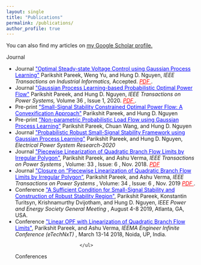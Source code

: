 ```yaml
---
layout: single
title: "Publications"
permalink: /publications/
author_profile: true
---
```


You can also find my articles on <u><a href="{{author.googlescholar}}">my Google Scholar profile</a>.</u>

Journal 

<ul>
				<li><span class="label label-success"> Journal</span> <a style="color:#0000FF" target="_blank" href="https://ieeexplore.ieee.org/document/9310349">"Optimal Steady-state Voltage Control using Gaussian Process Learning"</a> Parikshit Pareek, Weng Yu, and Hung D. Nguyen,<i> IEEE Transactions on Industrial Informatics, </i> Accepted. <a style="color:red" target="_blank" href="TII-20-3730.pdf"> <i> PDF </i> </a>.
                            </li> 
				<li><span class="label label-success"> Journal</span> <a style="color:#0000FF" target="_blank" href="https://ieeexplore.ieee.org/document/9226481">"Gaussian Process Learning-based Probabilistic Optimal Power Flow"</a> Parikshit Pareek, and Hung D. Nguyen, <i> IEEE Transactions on Power Systems, </i> Volume 36 , Issue 1, 2020. <a style="color:red" target="_blank" href="https://arxiv.org/pdf/2004.07757.pdf"> <i> PDF </i> </a>.
                            </li>
                            <li><span class="label label-info"> Pre-print</span> <a style="color:#0000FF" target="_blank" href="https://arxiv.org/pdf/1911.12001">"Small-Signal Stability Constrained Optimal Power Flow: A Convexification Approach"</a> Parikshit Pareek, and Hung D. Nguyen</li>
                            </li>
                          <li><span class="label label-info"> Pre-print</span> <a style="color:#0000FF"  target="_blank" href="https://arxiv.org/pdf/1911.03093">"Non-parametric Probabilistic Load Flow using Gaussian Process Learning"</a> Parikshit Pareek, Chuan Wang, and Hung D. Nguyen </li>
                          <li><span class="label label-success"> Journal</span> <a style="color:#0000FF" target="_blank" href="https://arxiv.org/pdf/1910.01588">"Probabilistic Robust Small-Signal Stability Framework using Gaussian Process Learning"</a> Parikshit Pareek, and Hung D. Nguyen, <i> Electrical Power System Research-2020 </i> </li>
                           <li><span class="label label-success"> Journal</span> <a style="color:#0000FF" target="_blank" href="https://ieeexplore.ieee.org/document/8434314">"Piecewise Linearization of Quadratic Branch Flow Limits by Irregular Polygon"</a>, Parikshit Pareek, and Ashu Verma,  <i> IEEE Transactions on Power Systems </i>, Volume: 33 , Issue: 6 , Nov. 2018.  <a style="color:red" target="_blank" href="https://arxiv.org/ftp/arxiv/papers/1804/1804.06369.pdf"> <i> PDF </i> </a>
                            </li>
                            <li><span class="label label-success"> Journal</span> <a style="color:#0000FF" target="_blank" href="https://ieeexplore.ieee.org/document/8882636">"Closure on “Piecewise Linearization of Quadratic Branch Flow Limits by Irregular Polygon”</a>, Parikshit Pareek, and Ashu Verma,  <i> IEEE Transactions on Power Systems </i>, Volume: 34 , Issue: 6 , Nov. 2019  <a style="color:red" target="_blank" href="https://www.researchgate.net/publication/336965214_Closure_on_Piecewise_Linearization_of_Quadratic_Branch_Flow_Limits_by_Irregular_Polygon"> <i> PDF </i> </a>.
                            </li>
							<li><span class="label label-success"> Conference</span> <a style="color:#0000FF" target="_blank" href="https://arxiv.org/pdf/1811.03805">"A Sufficient Condition for Small-Signal Stability and Construction of Robust Stability Region"</a>, Parikshit Pareek, Konstantin Turitsyn, Krishnamurthy Dvijotham, and Hung D. Nguyen, <i> IEEE Power and Energy Society General Meeting </i>, August 4-8 2019, Atlanta, GA, USA.</li>
                            <li><span class="label label-success"> Conference</span> <a style="color:#0000FF" target="_blank" href="https://arxiv.org/pdf/1811.03805">"Linear OPF with Linearization of Quadratic Branch Flow Limits"</a>, Parikshit Pareek, and Ashu Verma, <i> IEEMA Engineer Infinite Conference (eTechNxT) </i>, March 13-14 2018, Noida, UP, India.</li>

							</ul>




Conferences 
